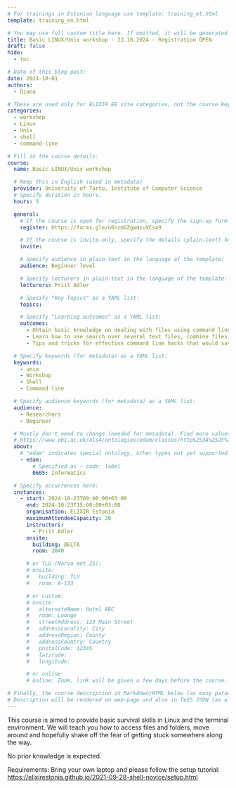 ```yaml
---
# For trainings in Estonian language use template: training_et.html
template: training_en.html

# You may use full custom title here. If omitted, it will be generated from course name.
title: Basic LINUX/Unix workshop - 23.10.2024 - Registration OPEN
draft: false
hide:
  - toc

# Date of this blog post:
date: 2024-10-01
authors:
  - Diana

# These are used only for ELIXIR EE site categories, not the course keywords on TESS
categories:
  - workshop
  - Linux
  - Unix
  - shell
  - command-line

# Fill in the course details:
course:
  name: Basic LINUX/Unix workshop

  # Keep this in English (used in metadata)
  provider: University of Tartu, Institute of Computer Science
  # Specify duration in hours:
  hours: 5

  general:
    # If the course is open for registration, specify the sign-up form link here (otherwise, remove it):
    register: https://forms.gle/o6nzmGZgwdzuVCsa9

    # If the course is invite-only, specify the details (plain-text) here (otherwise, remove it):
    invite:

    # Specify audience in plain-text in the language of the template:
    audience: Beginner level

    # Specify lecturers in plain-text in the language of the template:
    lecturers: Priit Adler

    # Specify "Key Topics" as a YAML list:
    topics:

    # Specify "Learning outcomes" as a YAML list:
    outcomes:
      - Obtain basic knowledge on dealing with files using command line (Linux or Mac)
      - Learn how to use search over several text files, combine files, extract certain knowledge.
      - Tips and tricks for effective command line hacks that would save a lot of time.

  # Specify keywords (for metadata) as a YAML list:
  keywords:
    - unix
    - Workshop
    - Shell
    - Command line

  # Specify audience keywords (for metadata) as a YAML list:
  audience:
    - Researchers
    - Beginner

  # Mostly don't need to change (needed for metadata). Find more values here:
  # https://www.ebi.ac.uk/ols4/ontologies/edam/classes/http%253A%252F%252Fedamontology.org%252Ftopic_0003?lang=en
  about:
    # "edam" indicates special ontology, other types not yet supported.
    - edam:
        # Specified as – code: label
        0605: Informatics

  # Specify occurrences here:
  instances:
    - start: 2024-10-23T09:00:00+03:00
      end: 2024-10-23T15:00:00+03:00
      organisation: ELIXIR Estonia
      maximumAttendeeCapacity: 20
      instructors:
        - Priit Adler
      onsite:
        building: DELTA
        room: 2040

      # or TLU (Narva mnt 25):
      # onsite:
      #   building: TLU
      #   room: A-123

      # or custom:
      # onsite:
      #   alternateName: Hotel ABC
      #   room: Lounge
      #   streetAddress: 123 Main Street
      #   addressLocality: City
      #   addressRegion: County
      #   addressCountry: Country
      #   postalCode: 12345
      #   latitude:
      #   longitude:

      # or online:
      # online: Zoom, link will be given a few days before the course.

# Finally, the course description in Markdown/HTML below (as many paragraphs as needed).
# Description will be rendered on web-page and also in TeSS JSON (as a string of HTML).
---
```


This course is aimed to provide basic survival skills in Linux and the terminal environment. We will teach you how to access files and folders, move around and hopefully shake off the fear of getting stuck somewhere along the way.

No prior knowledge is expected. 

Requirements: Bring your own laptop and please follow the setup tutorial: https://elixirestonia.github.io/2021-09-28-shell-novice/setup.html 